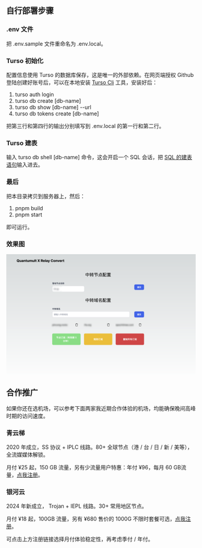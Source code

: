 ## 自行部署步骤

### .env 文件

把 .env.sample 文件重命名为 .env.local。

### Turso 初始化

配置信息使用 Turso 的数据库保存，这是唯一的外部依赖。在网页端授权 Github 登陆创建好账号后，可以在本地安装 [Turso Cli](https://docs.turso.tech/reference/turso-cli) 工具，安装好后：

1. turso auth login
2. turso db create [db-name]
3. turso db show [db-name] --url
4. turso db tokens create [db-name]

把第三行和第四行的输出分别填写到 .env.local 的第一行和第二行。

### Turso 建表

输入 turso db shell [db-name] 命令，这会开启一个 SQL 会话，把 [SQL 的建表语句](../db/create_table.sql)输入进去。

### 最后

把本目录拷贝到服务器上，然后：

1. pnpm build
2. pnpm start

即可运行。

### 效果图

![配置页面](./usage.png)

## 合作推广

如果你还在选机场，可以参考下面两家我近期合作体验的机场，均能确保晚间高峰时期的访问速度。

### 青云梯

2020 年成立，SS 协议 + IPLC 线路。80+ 全球节点（港 / 台 / 日 / 新 / 美等），全流媒媒体解锁。

月付 ¥25 起，150 GB 流量，另有少流量用户特惠：年付 ¥96，每月 60 GB流量，[点我注册](https://ponzicc.qytvipaff.cc/register?aff=noUz4H25)。

### 银河云

2024 年新成立， Trojan + IEPL 线路。30+ 常用地区节点。

月付 ¥18 起，100GB 流量，另有 ¥680 售价的 1000G 不限时套餐可选，[点我注册](https://ponzicc.galaxyvipaff01.cc/register?aff=v6mY636X)。

可点击上方注册链接选择月付体验稳定性，再考虑季付 / 年付。
